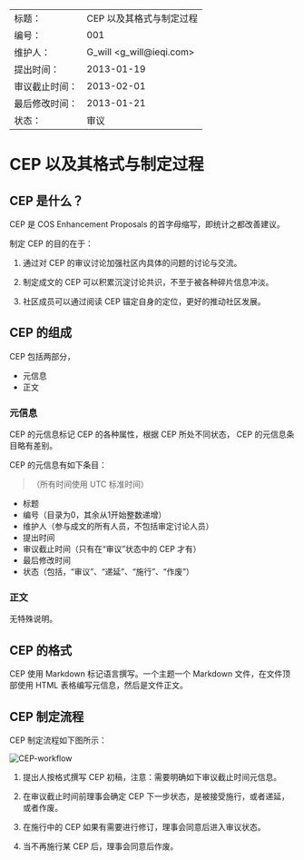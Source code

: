 <table>
    <tr>
        <td>标题：</td>
        <td>CEP 以及其格式与制定过程</td>
    </tr>
    <tr>
        <td>编号：</td>
        <td>001</td>
    </tr>
    <tr>
        <td>维护人：</td>
        <td>G_will &lt;g_will@ieqi.com&gt;</td>
    </tr>
    <tr>
        <td>提出时间：</td>
        <td> 2013-01-19 </td>
    </tr>
    <tr>
        <td>审议截止时间：</td>
        <td> 2013-02-01 </td>
    </tr>
    <tr>
        <td>最后修改时间：</td>
        <td> 2013-01-21 </td>
    </tr>
    <tr>
        <td>状态：</td>
        <td>审议</td>
    </tr> 
</table>

# CEP 以及其格式与制定过程

## CEP 是什么？

CEP 是 COS Enhancement Proposals 的首字母缩写，即统计之都改善建议。

制定 CEP 的目的在于：

1. 通过对 CEP 的审议讨论加强社区内具体的问题的讨论与交流。

2. 制定成文的 CEP 可以积累沉淀讨论共识，不至于被各种碎片信息冲淡。

3. 社区成员可以通过阅读 CEP 锚定自身的定位，更好的推动社区发展。

## CEP 的组成

CEP 包括两部分，

* 元信息
* 正文

### 元信息

CEP 的元信息标记 CEP 的各种属性，根据 CEP 所处不同状态， CEP 的元信息条目略有差别。

CEP 的元信息有如下条目：

>  （所有时间使用 UTC 标准时间）

* 标题
* 编号（目录为0，其余从1开始整数递增）
* 维护人（参与成文的所有人员，不包括审定讨论人员）
* 提出时间
* 审议截止时间（只有在“审议”状态中的 CEP 才有）
* 最后修改时间
* 状态（包括，“审议”、“递延”、“施行”、“作废”）

### 正文

无特殊说明。

## CEP 的格式

CEP 使用 Markdown 标记语言撰写。一个主题一个 Markdown 文件，在文件顶部使用 HTML 表格编写元信息，然后是文件正文。

## CEP 制定流程

CEP 制定流程如下图所示：

![CEP-workflow](https://raw.github.com/cosname/admin/master/CEP/static/img/cep-workflow.png)

1. 提出人按格式撰写 CEP 初稿，注意：需要明确如下审议截止时间元信息。

2. 在审议截止时间前理事会确定 CEP 下一步状态，是被接受施行，或者递延，或者作废。

3. 在施行中的 CEP 如果有需要进行修订，理事会同意后进入审议状态。

4. 当不再施行某 CEP 后，理事会同意后作废。



